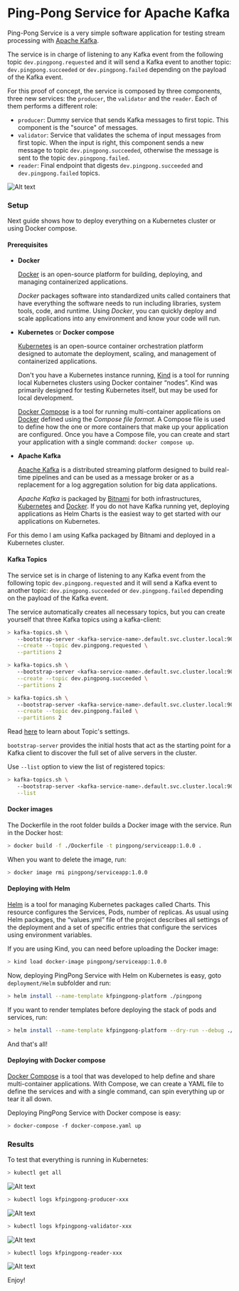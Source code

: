 # Ping-Pong Service for Apache Kafka

Ping-Pong Service is a very simple software application for testing stream processing with [Apache Kafka](https://kafka.apache.org/).

The service is in charge of listening to any Kafka event from the
following topic `dev.pingpong.requested` and it will send a Kafka event to another topic:
`dev.pingpong.succeeded` or `dev.pingpong.failed` depending on the payload of the Kafka event.

For this proof of concept, the service is composed by three components, three new services: the
`producer`, the `validator` and the `reader`. Each of them performs a different role:
* `producer`: Dummy service that sends Kafka messages to first topic. This component is the "source" of messages.
* `validator`: Service that validates the schema of input messages from first topic. When the input is right, this component sends a new message to topic `dev.pingpong.succeeded`, otherwise the message is sent to the topic `dev.pingpong.failed`.    
* `reader`: Final endpoint that digests `dev.pingpong.succeeded` and `dev.pingpong.failed` topics.

![Alt text](docs/images/diagram.png?raw=true "PingPong Services")

### Setup

Next guide shows how to deploy everything on a Kubernetes cluster or using Docker compose.

#### Prerequisites

- **Docker**

  [Docker](https://www.docker.com/) is an open-source platform for building, deploying, and managing containerized applications.
  
  *Docker* packages software into standardized units called containers that have everything the software needs to run including libraries, system tools, code, and runtime. Using *Docker*, you can quickly deploy and scale applications into any environment and know your code will run.

- **Kubernetes** or **Docker compose**

  [Kubernetes](https://kubernetes.io/) is an open-source container orchestration platform designed to automate the deployment, scaling, and management of containerized applications. 
  
  Don't you have a Kubernetes instance running, [Kind](https://kind.sigs.k8s.io/) is a tool for running local Kubernetes clusters using Docker container “nodes”. Kind was primarily designed for testing Kubernetes itself, but may be used for local development. 

  [Docker Compose](https://docs.docker.com/compose/) is a tool for running multi-container applications on [Docker]((https://www.docker.com/)) defined using the *Compose file format*. A Compose file is used to define how the one or more containers that make up your application are configured. Once you have a Compose file, you can create and start your application with a single command: `docker compose up`.
  
- **Apache Kafka**

  [Apache Kafka](https://kafka.apache.org/) is a distributed streaming platform designed to build real-time pipelines and can be used as a message broker or as a replacement for a log aggregation solution for big data applications.

  *Apache Kafka* is packaged by [Bitnami](https://bitnami.com/) for both infrastructures, [Kubernetes](https://bitnami.com/stack/kafka/helm) and [Docker](https://hub.docker.com/r/bitnami/kafka/). If you do not have Kafka running yet, deploying applications as Helm Charts is the easiest way to get started with our applications on Kubernetes. 

For this demo I am using Kafka packaged by Bitnami and deployed in a Kubernetes cluster.

#### Kafka Topics

The service set is in charge of listening to any Kafka event from the
following topic `dev.pingpong.requested` and it will send a Kafka event to another topic:
`dev.pingpong.succeeded` or `dev.pingpong.failed` depending on the payload of the Kafka event.

The service automatically creates all necessary topics, but you can create yourself that three Kafka topics using a kafka-client:

```bash
> kafka-topics.sh \
   --bootstrap-server <kafka-service-name>.default.svc.cluster.local:9092 \
   --create --topic dev.pingpong.requested \
   --partitions 2

> kafka-topics.sh \
   --bootstrap-server <kafka-service-name>.default.svc.cluster.local:9092 \
   --create --topic dev.pingpong.succeeded \
   --partitions 2

> kafka-topics.sh \
   --bootstrap-server <kafka-service-name>.default.svc.cluster.local:9092 \
   --create --topic dev.pingpong.failed \
   --partitions 2
```

Read [here](https://kafka.apache.org/documentation/#topicconfigs) to learn about Topic's settings.

`bootstrap-server` provides the initial hosts that act as the starting point for a Kafka client to discover the full 
set of alive servers in the cluster.

Use `--list` option to view the list of registered topics:

```bash
> kafka-topics.sh \
   --bootstrap-server <kafka-service-name>.default.svc.cluster.local:9092 \
   --list
```

#### Docker images

The Dockerfile in the root folder builds a Docker image with the service. Run in the Docker host:

```bash
> docker build -f ./Dockerfile -t pingpong/serviceapp:1.0.0 .
```

When you want to delete the image, run:

```bash
> docker image rmi pingpong/serviceapp:1.0.0
```

#### Deploying with Helm

[Helm](https://helm.sh/) is a tool for managing Kubernetes packages called Charts. This resource configures the Services, Pods, number of replicas. 
As usual using Helm packages, the “values.yml” file of the project describes all settings of the deployment and a set of specific entries that configure the services using environment variables.

If you are using Kind, you can need before uploading the Docker image:

```bash
> kind load docker-image pingpong/serviceapp:1.0.0
```

Now, deploying PingPong Service with Helm on Kubernetes is easy, goto `deployment/Helm` subfolder and run:

```bash
> helm install --name-template kfpingpong-platform ./pingpong
```

If you want to render templates before deploying the stack of pods and services, run:

```bash
> helm install --name-template kfpingpong-platform --dry-run --debug ./pingpong
```

And that's all!

#### Deploying with Docker compose

[Docker Compose](https://docs.docker.com/compose/) is a tool that was developed to help define and share multi-container applications. With Compose, we can create a YAML file to define the services and with a single command, can spin everything up or tear it all down.

Deploying PingPong Service with Docker compose is easy:

```bash
> docker-compose -f docker-compose.yaml up
```

### Results

To test that everything is running in Kubernetes:

```bash
> kubectl get all
```

![Alt text](docs/images/results-k8s-get-all.png?raw=true "Kubectl get all")

```bash
> kubectl logs kfpingpong-producer-xxx
```

![Alt text](docs/images/results-k8s-log-producer.png?raw=true "producer")

```bash
> kubectl logs kfpingpong-validator-xxx
```

![Alt text](docs/images/results-k8s-log-validator.png?raw=true "validator")

```bash
> kubectl logs kfpingpong-reader-xxx
```

![Alt text](docs/images/results-k8s-log-reader.png?raw=true "reader")

Enjoy!
